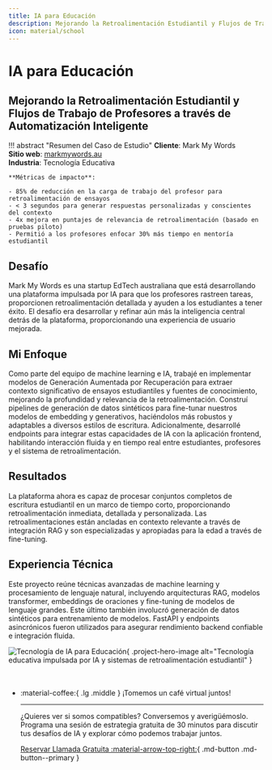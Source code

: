 ```yaml
---
title: IA para Educación 
description: Mejorando la Retroalimentación Estudiantil y Flujos de Trabajo de Profesores a través de Automatización Inteligente
icon: material/school
---
```


<div class="project-hero-layout" markdown>

<div class="project-content" markdown>

# IA para Educación 
## Mejorando la Retroalimentación Estudiantil y Flujos de Trabajo de Profesores a través de Automatización Inteligente

!!! abstract "Resumen del Caso de Estudio"
    **Cliente**: Mark My Words   
    **Sitio web**: [markmywords.au](https://markmywords.au/)  
    **Industria**: Tecnología Educativa

    **Métricas de impacto**:
    
    - 85% de reducción en la carga de trabajo del profesor para retroalimentación de ensayos
    - < 3 segundos para generar respuestas personalizadas y conscientes del contexto
    - 4x mejora en puntajes de relevancia de retroalimentación (basado en pruebas piloto)
    - Permitió a los profesores enfocar 30% más tiempo en mentoría estudiantil

## Desafío 

Mark My Words es una startup EdTech australiana que está desarrollando una plataforma impulsada por IA para que los profesores rastreen tareas, proporcionen retroalimentación detallada y ayuden a los estudiantes a tener éxito. El desafío era desarrollar y refinar aún más la inteligencia central detrás de la plataforma, proporcionando una experiencia de usuario mejorada.

## Mi Enfoque

Como parte del equipo de machine learning e IA, trabajé en implementar modelos de Generación Aumentada por Recuperación para extraer contexto significativo de ensayos estudiantiles y fuentes de conocimiento, mejorando la profundidad y relevancia de la retroalimentación. Construí pipelines de generación de datos sintéticos para fine-tunar nuestros modelos de embedding y generativos, haciéndolos más robustos y adaptables a diversos estilos de escritura. Adicionalmente, desarrollé endpoints para integrar estas capacidades de IA con la aplicación frontend, habilitando interacción fluida y en tiempo real entre estudiantes, profesores y el sistema de retroalimentación.

## Resultados
La plataforma ahora es capaz de procesar conjuntos completos de escritura estudiantil en un marco de tiempo corto, proporcionando retroalimentación inmediata, detallada y personalizada. Las retroalimentaciones están ancladas en contexto relevante a través de integración RAG y son especializadas y apropiadas para la edad a través de fine-tuning.

## Experiencia Técnica
Este proyecto reúne técnicas avanzadas de machine learning y procesamiento de lenguaje natural, incluyendo arquitecturas RAG, modelos transformer, embeddings de oraciones y fine-tuning de modelos de lenguaje grandes. Este último también involucró generación de datos sintéticos para entrenamiento de modelos. FastAPI y endpoints asincrónicos fueron utilizados para asegurar rendimiento backend confiable e integración fluida.

</div>

<div class="project-image-container" markdown>

![Tecnología de IA para Educación](../../assets/ai-for-education.jpg){ .project-hero-image alt="Tecnología educativa impulsada por IA y sistemas de retroalimentación estudiantil" }

</div>

</div>

<div class="grid cards" style="margin-top: 3rem" markdown>

-   :material-coffee:{ .lg .middle } ¡Tomemos un café virtual juntos!

    ---
    
    ¿Quieres ver si somos compatibles? Conversemos y averigüémoslo. Programa una sesión de estrategia gratuita de 30 minutos para discutir tus desafíos de IA y explorar cómo podemos trabajar juntos.

    [Reservar Llamada Gratuita :material-arrow-top-right:](https://calendly.com){ .md-button .md-button--primary }

</div>
